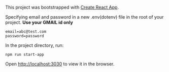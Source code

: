 This project was bootstrapped with [Create React App](https://github.com/facebook/create-react-app).

Specifying email and password in a new .env(dotenv) file in the root of your project.
**Use your GMAIL id only**
```
email=abc@test.com
password=password
```

In the project directory, run:

```
npm run start-app
```

Open [http://localhost:3030](http://localhost:3030) to view it in the browser.
